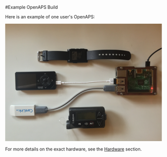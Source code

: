 #Example OpenAPS Build

Here is an example of one user's OpenAPS:

![](../IMG_1112.jpg)

For more details on the exact hardware, see the [Hardware](../Hardware/hardware.md) section.
